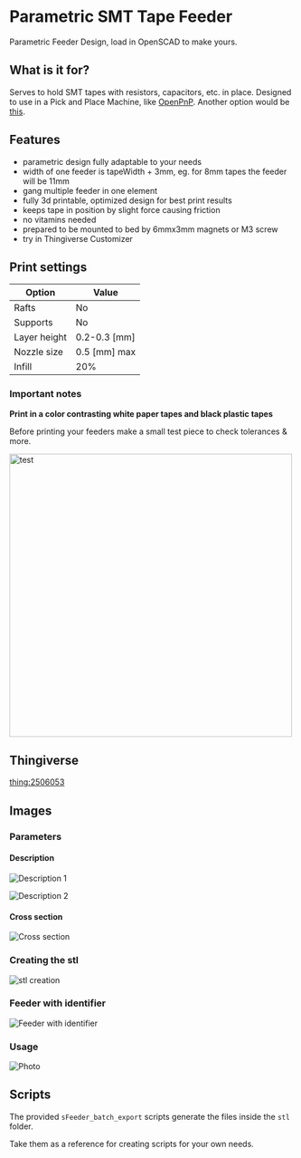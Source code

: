 # Parametric SMT Tape Feeder

Parametric Feeder Design, load in OpenSCAD to make yours.

## What is it for?

Serves to hold SMT tapes with resistors, capacitors, etc. in place. Designed to use in a Pick and Place Machine, like [OpenPnP](http://openpnp.org/). Another option would be [this](http://malte-randt.de/strip-feeders-and-modular-tray-for-smd/).


## Features

  * parametric design fully adaptable to your needs
  * width of one feeder is tapeWidth + 3mm, eg. for 8mm tapes the feeder will be 11mm
  * gang multiple feeder in one element
  * fully 3d printable, optimized design for best print results
  * keeps tape in position by slight force causing friction
  * no vitamins needed
  * prepared to be mounted to bed by 6mmx3mm magnets or M3 screw
  * try in Thingiverse Customizer

## Print settings

|    Option    |    Value     |
| ------------ | ------------ |
| Rafts        | No           |
| Supports     | No           |
| Layer height | 0.2-0.3 [mm] |
| Nozzle size  | 0.5 [mm] max |
| Infill       | 20%          |

### Important notes

**Print in a color contrasting white paper tapes and black plastic tapes**

Before printing your feeders make a small test piece to check tolerances & more.

<img src="images/test.jpg" alt="test" width="500"/>


## Thingiverse

[thing:2506053](https://www.thingiverse.com/thing:2506053)

## Images

### Parameters

#### Description

![Description 1](images/parametric_feeder_desc.png)

![Description 2](images/parametric_feeder_desc2.png)

#### Cross section

![Cross section](images/sFeederOpenSCAD_magnetPockets.png)

### Creating the stl

![stl creation](images/sFeederOpenSCAD_edited.png)

### Feeder with identifier

![Feeder with identifier](images/gangedFeeder8mm_with_Identifier.jpg)

### Usage

![Photo](images/parametric_feeder_photo.jpg)

## Scripts

The provided `sFeeder_batch_export` scripts generate the files inside the `stl` folder.

Take them as a reference for creating scripts for your own needs.

